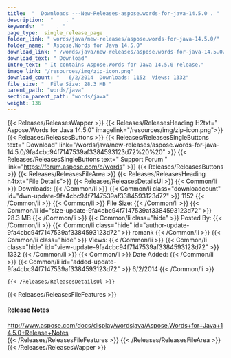 ```yaml
---
title:  "  Downloads ---New-Releases-aspose.words-for-java-14.5.0 . " 
description:  "    . " 
keywords:  "    . " 
page_type:  single_release_page
folder_link: " words/java/new-releases/aspose.words-for-java-14.5.0/"
folder_name: " Aspose.Words for Java 14.5.0"
download_link: " /words/java/new-releases/aspose.words-for-java-14.5.0/9fa4cbc94f7147539af3384593123d72"
download_text: " Download"
Intro_text: " It contains Aspose.Words for Java 14.5.0 release."
image_link: "/resources/img/zip-icon.png"
download_count: "   6/2/2014  Downloads: 1152  Views: 1332"
file_size: "  File Size: 28.3 MB "
parent_path: "words/java"
section_parent_path: "words/java"
weight: 136 
---
```


{{< Releases/ReleasesWapper >}}
  {{< Releases/ReleasesHeading H2txt=" Aspose.Words for Java 14.5.0" imagelink="/resources/img/zip-icon.png">}}
  {{< Releases/ReleasesButtons >}}
    {{< Releases/ReleasesSingleButtons text=" Download" link="/words/java/new-releases/aspose.words-for-java-14.5.0/9fa4cbc94f7147539af3384593123d72%20%20" >}}
    {{< Releases/ReleasesSingleButtons text=" Support Forum " link="https://forum.aspose.com/c/words" >}}
  {{< Releases/ReleasesButtons >}}
  {{< Releases/ReleasesFileArea >}}
    {{< Releases/ReleasesHeading h4txt="File Details">}}
    {{< Releases/ReleasesDetailsUl >}}
            {{< Common/li  >}} Downloads: {{< /Common/li >}} 
      {{< Common/li class="downloadcount" id="dwn-update-9fa4cbc94f7147539af3384593123d72" >}} 1152 {{< /Common/li >}} 
      {{< Common/li  >}} File Size: {{< /Common/li >}} 
      {{< Common/li id="size-update-9fa4cbc94f7147539af3384593123d72" >}} 28.3 MB {{< /Common/li >}} 
      {{< Common/li  class="hide" >}} Posted By: {{< /Common/li >}} 
      {{< Common/li class="hide" id="author-update-9fa4cbc94f7147539af3384593123d72" >}} romank {{< /Common/li >}} 
      {{< Common/li class="hide"  >}} Views: {{< /Common/li >}} 
      {{< Common/li class="hide" id="view-update-9fa4cbc94f7147539af3384593123d72" >}} 1332 {{< /Common/li >}} 
      {{< Common/li  >}} Date Added: {{< /Common/li >}} 
      {{< Common/li id="added-update-9fa4cbc94f7147539af3384593123d72" >}} 6/2/2014 {{< /Common/li >}} 

    {{< /Releases/ReleasesDetailsUl >}}

  {{< Releases/ReleasesFileFeatures >}}
      <h4>Release Notes</h4><div><a href="http://www.aspose.com/docs/display/wordsjava/Aspose.Words+for+Java+14.5.0+Release+Notes">http://www.aspose.com/docs/display/wordsjava/Aspose.Words+for+Java+14.5.0+Release+Notes</a></div>
  {{< /Releases/ReleasesFileFeatures >}}
 {{< /Releases/ReleasesFileArea >}}
{{< /Releases/ReleasesWapper >}}


